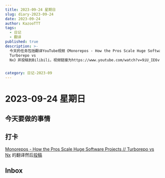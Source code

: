 ```yaml
---
title: 2023-09-24 星期日
slug: diary-2023-09-24
date: 2023-09-24
author: KazooTTT
tags:
  - 日记
  - 翻译
published: true
description: >-
  今天的任务包括翻译YouTube视频《Monorepos - How the Pros Scale Huge Software Projects //
  Turborepo vs
  Nx》并投稿到Bilibili，视频链接为https://www.youtube.com/watch?v=9iU_IE6vnJ8，投稿链接为https://www.bilibili.com/video/BV1uz4y1V7cb/?spm_id_from=..search-card.all.click&vd_source=729e6f70ca3cee328ccece68cb2bbd30。此外，还有待处理的inbox事项。


category: 日记-2023-09
---
```


# 2023-09-24 星期日

<!-- start of weread -->
<!-- end of weread -->

## 今天要做的事情

## 打卡

[Monorepos - How the Pros Scale Huge Software Projects // Turborepo vs Nx](https://www.youtube.com/watch?v=9iU_IE6vnJ8) 的翻译然后[投稿](https://www.bilibili.com/video/BV1uz4y1V7cb/?spm_id_from=..search-card.all.click&vd_source=729e6f70ca3cee328ccece68cb2bbd30)

## Inbox
